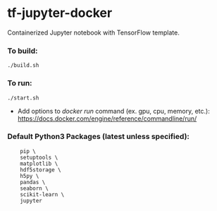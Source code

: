 # tf-jupyter-docker

Containerized Jupyter notebook with TensorFlow template.

### To build:

`./build.sh`

### To run:

`./start.sh`

* Add options to _docker run_ command (ex. gpu, cpu, memory, etc.): https://docs.docker.com/engine/reference/commandline/run/

### Default Python3 Packages (latest unless specified):

```
    pip \
    setuptools \
    matplotlib \
    hdf5storage \
    h5py \
    pandas \
    seaborn \
    scikit-learn \
    jupyter
```